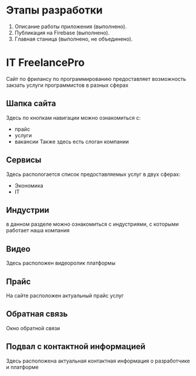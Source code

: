 # Этапы разработки

1. Описание работы приложения (выполнено).
2. Публикация на Firebase (выполнено).
3. Главная станица (выполнено, не объединено).

# IT FreelancePro
Сайт по фрилансу по программированию предоставляет возможность закзать услуги программистов в разных сферах
## Шапка сайта
Здесь по кнопкам навигации можно ознакомиться с:
+ прайс
+ услуги
+ вакансии
Также здесь есть слоган компании
## Сервисы
Здесь распологается список предоставляемых услуг в двух сферах: 
+ Экономика 
+ IT
## Индустрии 
в данном разделе можно ознакомиться с индустриями, с которыми работает наша компания
## Видео 
Здесь расположен видеоролик платформы
## Прайс 
На сайте расположен актуальный прайс услуг 
## Обратная связь 
Окно обратной связи
## Подвал с контактной информацией
Здесь расположена актуальная контактная информация о разработчике и платформе
